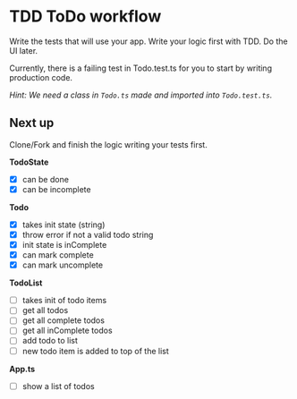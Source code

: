 # TDD ToDo workflow

Write the tests that will use your app. Write your logic first with TDD. Do the UI later.

Currently, there is a failing test in Todo.test.ts for you to start by writing production code.

*Hint: We need a class in `Todo.ts` made and imported into `Todo.test.ts`.*

## Next up

Clone/Fork and finish the logic writing your tests first.

**TodoState**

- [x] can be done
- [x] can be incomplete

**Todo**

- [x] takes init state (string)
- [x] throw error if not a valid todo string
- [x] init state is inComplete
- [x] can mark complete
- [x] can mark uncomplete

**TodoList**

- [ ] takes init of todo items
- [ ] get all todos
- [ ] get all complete todos
- [ ] get all inComplete todos
- [ ] add todo to list
- [ ] new todo item is added to top of the list

**App.ts**

- [ ] show a list of todos
